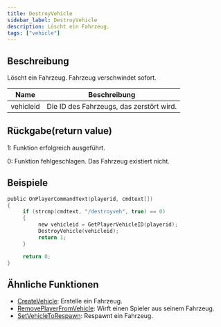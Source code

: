 ```yaml
---
title: DestroyVehicle
sidebar_label: DestroyVehicle
description: Löscht ein Fahrzeug.
tags: ["vehicle"]
---
```


## Beschreibung

Löscht ein Fahrzeug. Fahrzeug verschwindet sofort.

| Name      | Beschreibung                       |
| --------- | --------------------------------- |
| vehicleid | Die ID des Fahrzeugs, das zerstört wird. |

## Rückgabe(return value)

1: Funktion erfolgreich ausgeführt.

0: Funktion fehlgeschlagen. Das Fahrzeug existiert nicht.

## Beispiele

```c
public OnPlayerCommandText(playerid, cmdtext[])
{
     if (strcmp(cmdtext, "/destroyveh", true) == 0)
     {
          new vehicleid = GetPlayerVehicleID(playerid);
          DestroyVehicle(vehicleid);
          return 1;
     }

     return 0;
}
```

## Ähnliche Funktionen

- [CreateVehicle](CreateVehicle): Erstelle ein Fahrzeug.
- [RemovePlayerFromVehicle](RemovePlayerFromVehicle): Wirft einen Spieler aus seinem Fahrzeug.
- [SetVehicleToRespawn](SetVehicleToRespawn): Respawnt ein Fahrzeug.
